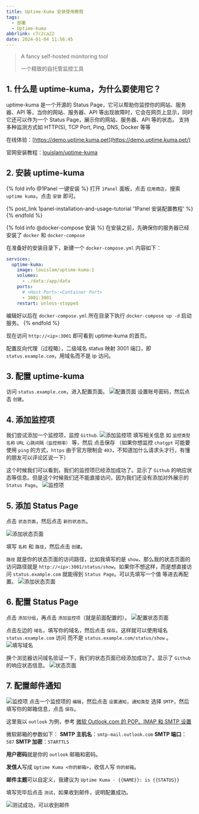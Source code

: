 ```yaml
---
title: Uptime-Kuma 安装使用教程
tags:
  - 部署
  - Uptime-kuma
abbrlink: c7c2ca22
date: 2024-01-04 11:56:45
---
```

> A fancy self-hosted monitoring tool
>
> 一个精致的自托管监控工具
## 1. 什么是 uptime-kuma，为什么要使用它？
uptime-kuma 是一个开源的 Status Page，它可以帮助你监控你的网站、服务器、API 等，当你的网站、服务器、API 等出现故障时，它会在网页上显示，同时它还可以作为一个 Status Page，展示你的网站、服务器、API 等的状态。
支持多种监测方式如 HTTP(S), TCP Port, Ping, DNS, Docker 等等

在线体验：[https://demo.uptime.kuma.pet](https://demo.uptime.kuma.pet/)

官网安装教程：[louislam/uptime-kuma](https://github.com/louislam/uptime-kuma/wiki/%F0%9F%94%A7-How-to-Install)

## 2. 安装 uptime-kuma

{% fold info @1Panel 一键安装 %}
打开 `1Panel` 面板，点击 `应用商店`，搜索 `uptime kuma`，点击 `安装` 即可。

{% post_link 1panel-installation-and-usage-tutorial '1Panel 安装配置教程' %}
{% endfold %}

{% fold info @docker-compose 安装 %}
在安装之前，先确保你的服务器已经安装了 `docker` 和 `docker-compose`

在准备好的安装目录下，新建一个 `docker-compose.yml`
内容如下：
```yml
services:
  uptime-kuma:
    image: louislam/uptime-kuma:1
    volumes:
      - ./data:/app/data
    ports:
      # <Host Port>:<Container Port>
      - 3001:3001
    restart: unless-stopped
```
编辑好以后在 `docker-compose.yml` 所在目录下执行 `docker-compose up -d` 启动服务。
{% endfold %}

现在访问 `http://<ip>:3001` 即可看到 uptime-kuma 的首页。

配置反向代理（过程略），二级域名 status 映射 3001 端口，即 `status.example.com`，用域名而不是 ip 访问。


## 3. 配置 uptime-kuma
访问 `status.example.com`，进入配置页面。
![配置页面](configure.webp)
设置账号密码，然后点击 `创建`。

## 4. 添加监控项
我们尝试添加一个监控项，监控 `Github`.
![添加监控项](add-monitor.webp)
填写相关信息 如 `监控类型` `名称` `URL` `心跳间隔（监控频率）`  等，然后
点击保存
（如果你想监控 `chatgpt` 可能要使用 `ping` 的方式，`https` 由于官方限制会 `403`，不知道加什么请求头才行，有懂的朋友可以评论区说一下）

这个时候我们可以看到，我们的监控项已经添加成功了。显示了 `Github` 的响应状态等信息。但是这个时候我们还不能直接访问，因为我们还没有添加对外展示的 `Status Page`。
![监控项](monitor.webp)

## 5. 添加 Status Page
点击 `状态页面`，然后点击 `新的状态页`。

![添加状态页面](add-status-page.webp)

填写 `名称` 和 `路径`，然后点击 `创建`。

`路径` 就是你的状态页面的访问路径，比如我填写的是 `show`，那么我的状态页面的访问路径就是 `http://<ip>:3001/status/show`。如果你不想这样，而是想直接访问 `status.example.com` 就能得到 `Status Page`。可以先填写一个值 等进去再配置。
![添加状态页面](add-status-page2.webp)

## 6. 配置 Status Page
点击 `添加分组`，再点击 `添加监控项`（就是前面配置的）。
![配置状态页面](configure-status-page.webp)

点击左边的 `域名`，填写你的域名，然后点击 `保存`。这样就可以使用域名 `status.example.com` 访问 而不是 `status.example.com/status/show` 。
![填写域名](configure-status-page2.webp)

换个浏览器访问域名验证一下，我们的状态页面已经添加成功了。显示了 `Github` 的响应状态信息。
![状态页面](status-page.webp)

## 7. 配置邮件通知
![监控项](monitor.webp)
点击一个监控项的 `编辑`，然后点击 `设置通知`，`通知类型` 选择 `SMTP`，然后填写你的邮箱信息，点击 `保存`。

这里我以 `outlook` 为例，参考 [微软 Outlook.com 的 POP、IMAP 和 SMTP 设置
](https://support.microsoft.com/zh-cn/office/outlook-com-%E7%9A%84-pop-imap-%E5%92%8C-smtp-%E8%AE%BE%E7%BD%AE-d088b986-291d-42b8-9564-9c414e2aa040)

微软邮箱的参数如下：
**SMTP 主机名**：`smtp-mail.outlook.com`
**SMTP 端口**：`587`
**SMTP 加密**：`STARTTLS`

**用户密码**就是你的 `outlook` 邮箱和密码。

**发信人**写成 `Uptime Kuma <你的邮箱>`，收信人写 `你的邮箱`。

**邮件主题**可以自定义，我建议为 `Uptime Kuma - {{NAME}}: is {{STATUS}}`

填写完毕后点击 `测试`，如果收到邮件，说明配置成功。

![测试成功，可以收到邮件](test.webp)
